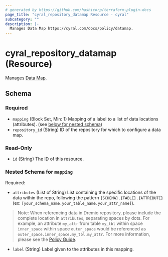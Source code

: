 ```yaml
---
# generated by https://github.com/hashicorp/terraform-plugin-docs
page_title: "cyral_repository_datamap Resource - cyral"
subcategory: ""
description: |-
  Manages Data Map https://cyral.com/docs/policy/datamap.
---
```


# cyral_repository_datamap (Resource)

Manages [Data Map](https://cyral.com/docs/policy/datamap).

<!-- schema generated by tfplugindocs -->

## Schema

### Required

- `mapping` (Block Set, Min: 1) Mapping of a label to a list of data locations (attributes). (see [below for nested schema](#nestedblock--mapping))
- `repository_id` (String) ID of the repository for which to configure a data map.

### Read-Only

- `id` (String) The ID of this resource.

<a id="nestedblock--mapping"></a>

### Nested Schema for `mapping`

Required:

- `attributes` (List of String) List containing the specific locations of the data within the repo, following the pattern `{SCHEMA}.{TABLE}.{ATTRIBUTE}` (ex: `[your_schema_name.your_table_name.your_attr_name]`).

> Note: When referencing data in Dremio repository, please include the complete location in `attributes`, separating spaces by dots. For example, an attribute `my_attr` from table `my_tbl` within space `inner_space` within space `outer_space` would be referenced as `outer_space.inner_space.my_tbl.my_attr`. For more information, please see the [Policy Guide](https://cyral.com/docs/reference/policy/).

- `label` (String) Label given to the attributes in this mapping.
